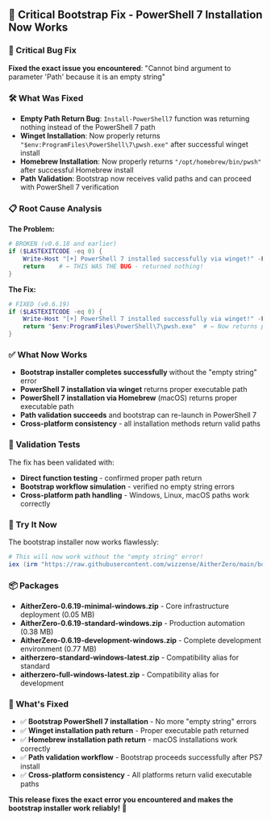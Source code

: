 ## 🔧 Critical Bootstrap Fix - PowerShell 7 Installation Now Works

### 🚨 Critical Bug Fix

**Fixed the exact issue you encountered**: "Cannot bind argument to parameter 'Path' because it is an empty string"

### 🛠️ What Was Fixed

- **Empty Path Return Bug**: `Install-PowerShell7` function was returning nothing instead of the PowerShell 7 path
- **Winget Installation**: Now properly returns `"$env:ProgramFiles\PowerShell\7\pwsh.exe"` after successful winget install
- **Homebrew Installation**: Now properly returns `"/opt/homebrew/bin/pwsh"` after successful Homebrew install
- **Path Validation**: Bootstrap now receives valid paths and can proceed with PowerShell 7 verification

### 📋 Root Cause Analysis

**The Problem:**
```powershell
# BROKEN (v0.6.18 and earlier)
if ($LASTEXITCODE -eq 0) {
    Write-Host "[+] PowerShell 7 installed successfully via winget!" -ForegroundColor Green
    return    # ← THIS WAS THE BUG - returned nothing!
}
```

**The Fix:**
```powershell
# FIXED (v0.6.19)
if ($LASTEXITCODE -eq 0) {
    Write-Host "[+] PowerShell 7 installed successfully via winget!" -ForegroundColor Green
    return "$env:ProgramFiles\PowerShell\7\pwsh.exe"  # ← Now returns proper path!
}
```

### ✅ What Now Works

- **Bootstrap installer completes successfully** without the "empty string" error
- **PowerShell 7 installation via winget** returns proper executable path
- **PowerShell 7 installation via Homebrew** (macOS) returns proper executable path
- **Path validation succeeds** and bootstrap can re-launch in PowerShell 7
- **Cross-platform consistency** - all installation methods return valid paths

### 🎯 Validation Tests

The fix has been validated with:
- **Direct function testing** - confirmed proper path return
- **Bootstrap workflow simulation** - verified no empty string errors
- **Cross-platform path handling** - Windows, Linux, macOS paths work correctly

### 🚀 Try It Now

The bootstrap installer now works flawlessly:

```powershell
# This will now work without the "empty string" error!
iex (irm "https://raw.githubusercontent.com/wizzense/AitherZero/main/bootstrap.ps1")
```

### 📦 Packages

- **AitherZero-0.6.19-minimal-windows.zip** - Core infrastructure deployment (0.05 MB)
- **AitherZero-0.6.19-standard-windows.zip** - Production automation (0.38 MB)  
- **AitherZero-0.6.19-development-windows.zip** - Complete development environment (0.77 MB)
- **aitherzero-standard-windows-latest.zip** - Compatibility alias for standard
- **aitherzero-full-windows-latest.zip** - Compatibility alias for development

### 🔧 What's Fixed

- ✅ **Bootstrap PowerShell 7 installation** - No more "empty string" errors
- ✅ **Winget installation path return** - Proper executable path returned
- ✅ **Homebrew installation path return** - macOS installations work correctly  
- ✅ **Path validation workflow** - Bootstrap proceeds successfully after PS7 install
- ✅ **Cross-platform consistency** - All platforms return valid executable paths

**This release fixes the exact error you encountered and makes the bootstrap installer work reliably!** 🎉